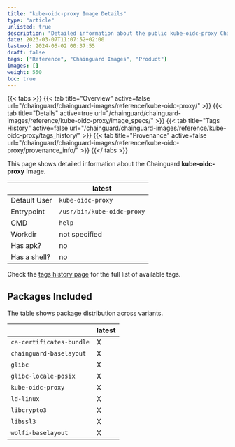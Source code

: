 ```yaml
---
title: "kube-oidc-proxy Image Details"
type: "article"
unlisted: true
description: "Detailed information about the public kube-oidc-proxy Chainguard Image."
date: 2023-03-07T11:07:52+02:00
lastmod: 2024-05-02 00:37:55
draft: false
tags: ["Reference", "Chainguard Images", "Product"]
images: []
weight: 550
toc: true
---
```


{{< tabs >}}
{{< tab title="Overview" active=false url="/chainguard/chainguard-images/reference/kube-oidc-proxy/" >}}
{{< tab title="Details" active=true url="/chainguard/chainguard-images/reference/kube-oidc-proxy/image_specs/" >}}
{{< tab title="Tags History" active=false url="/chainguard/chainguard-images/reference/kube-oidc-proxy/tags_history/" >}}
{{< tab title="Provenance" active=false url="/chainguard/chainguard-images/reference/kube-oidc-proxy/provenance_info/" >}}
{{</ tabs >}}

This page shows detailed information about the Chainguard **kube-oidc-proxy** Image.

|              | latest                     |
|--------------|----------------------------|
| Default User | `kube-oidc-proxy`          |
| Entrypoint   | `/usr/bin/kube-oidc-proxy` |
| CMD          | `help`                     |
| Workdir      | not specified              |
| Has apk?     | no                         |
| Has a shell? | no                         |

Check the [tags history page](/chainguard/chainguard-images/reference/kube-oidc-proxy/tags_history/) for the full list of available tags.

## Packages Included
The table shows package distribution across variants.

|                          | latest |
|--------------------------|--------|
| `ca-certificates-bundle` | X      |
| `chainguard-baselayout`  | X      |
| `glibc`                  | X      |
| `glibc-locale-posix`     | X      |
| `kube-oidc-proxy`        | X      |
| `ld-linux`               | X      |
| `libcrypto3`             | X      |
| `libssl3`                | X      |
| `wolfi-baselayout`       | X      |


